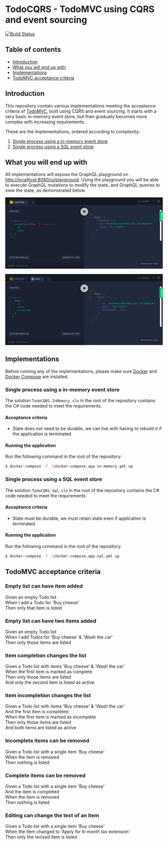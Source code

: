 # TodoCQRS - TodoMVC using CQRS and event sourcing

[![Build Status](https://dev.azure.com/fantasticfiasco/Todo%20CQRS/_apis/build/status/FantasticFiasco.todo-cqrs)](https://dev.azure.com/fantasticfiasco/Todo%20CQRS/_build/latest?definitionId=2)

## Table of contents

- [Introduction](#introduction)
- [What you will end up with](#what-you-will-end-up-with)
- [Implementations](#implementations)
- [TodoMVC acceptance criteria](#todomvc-acceptance-criteria)

## Introduction

This repository contain various implementations meeting the acceptance criteria of [TodoMVC](http://todomvc.com/), built using CQRS and event sourcing. It starts with a very basic in-memory event store, but then gradually becomes more complex with increasing requirements.

These are the implementations, ordered according to complexity:

1. [Single process using a in-memory event store](#single-process-using-a-in-memory-event-store)
1. [Single process using a SQL event store](#single-process-using-a-sql-event-store)

## What you will end up with

All implementations will expose the GraphQL playground on [http://localhost:8080/ui/playground](http://localhost:8080/ui/playground). Using the playground you will be able to execute GraphQL mutations to modify the state, and GraphQL queries to view the state, as demonstrated below.

![alt text](./doc/resources/create-todo.png "Create todo")

![alt text](./doc/resources/get-todos.png "Create todo")


## Implementations

Before running any of the implementations, please make sure [Docker](https://www.docker.com/community-edition#/download) and [Docker Compose](https://docs.docker.com/compose/install) are installed.

### Single process using a in-memory event store

The solution `TodoCQRS.InMemory.sln` in the root of the repository contains the C# code needed to meet the requirements.

#### Acceptance criteria

- State does not need to be durable, we can live with having to rebuild it if the application is terminated

#### Running the application

Run the following command in the root of the repository:

```bash
$ docker-compose -f .\docker-compose.app-in-memory.yml up
```

### Single process using a SQL event store

The solution `TodoCQRS.Sql.sln` in the root of the repository contains the C# code needed to meet the requirements.

#### Acceptance criteria

- State must be durable, we must retain state even if application is terminated

#### Running the application

Run the following command in the root of the repository:

```bash
$ docker-compose -f .\docker-compose.app-sql.yml up
```

## TodoMVC acceptance criteria

### Empty list can have item added

Given an empty Todo list<br/>
When I add a Todo for 'Buy cheese'<br/>
Then only that item is listed

### Empty list can have two items added

Given an empty Todo list<br/>
When I add Todos for 'Buy cheese' & 'Wash the car'<br/>
Then only those items are listed

### Item completion changes the list

Given a Todo list with items 'Buy cheese' & 'Wash the car'<br/>
When the first item is marked as complete<br/>
Then only those items are listed<br/>
And only the second item is listed as active

### Item incompletion changes the list

Given a Todo list with items 'Buy cheese' & 'Wash the car'<br/>
And the first item is completed<br/>
When the first item is marked as incomplete<br/>
Then only those items are listed<br/>
And both items are listed as active

### Incomplete items can be removed

Given a Todo list with a single item 'Buy cheese'<br/>
When the item is removed<br/>
Then nothing is listed

### Complete items can be removed

Given a Todo list with a single item 'Buy cheese'<br/>
And the item is completed<br/>
When the item is removed<br/>
Then nothing is listed

### Editing can change the text of an item

Given a Todo list with a single item 'Buy cheese'<br/>
When the item changed to 'Apply for 6-month tax extension'<br/>
Then only the revised item is listed
